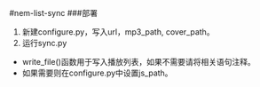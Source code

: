#nem-list-sync
###部署
1. 新建configure.py，写入url，mp3_path, cover_path。
2. 运行sync.py

- write_file()函数用于写入播放列表，如果不需要请将相关语句注释。
- 如果需要则在configure.py中设置js_path。


